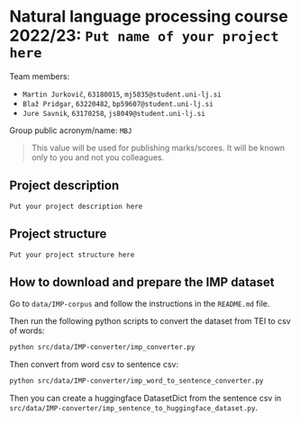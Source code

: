 # Natural language processing course 2022/23: `Put name of your project here`

Team members:
 * `Martin Jurkovič`, `63180015`, `mj5835@student.uni-lj.si`
 * `Blaž Pridgar`, `63220482`, `bp59607@student.uni-lj.si`
 * `Jure Savnik`, `63170258`, `js8049@student.uni-lj.si`
 
Group public acronym/name: `MBJ`
 > This value will be used for publishing marks/scores. It will be known only to you and not you colleagues.

## Project description

`Put your project description here`

## Project structure

`Put your project structure here`

## How to download and prepare the IMP dataset
Go to `data/IMP-corpus` and follow the instructions in the `README.md` file.

Then run the following python scripts to convert the dataset from TEI to csv of words:
```bash
python src/data/IMP-converter/imp_converter.py
```

Then convert from word csv to sentence csv:
```bash
python src/data/IMP-converter/imp_word_to_sentence_converter.py
```

Then you can create a huggingface DatasetDict from the sentence csv in `src/data/IMP-converter/imp_sentence_to_huggingface_dataset.py`.